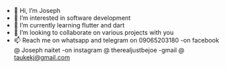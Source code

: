 - 👋 Hi, I’m Joseph
- 👀 I’m interested in software development
- 🌱 I’m currently learning flutter and dart
- 💞️ I’m looking to collaborate on various projects with you
- 📫 Reach me on whatsapp and telegram on 09065203180
-on facebook @ Joseph naitet
-on instagram @ therealjustbejoe
-gmail @ taukekj@gmail.com
